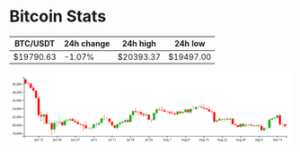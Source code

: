 # Bitcoin Stats

BTC/USDT|24h change|24h high|24h low|
|---|---|---|---|
|$19790.63|-1.07%|$20393.37|$19497.00|

<img src="./chart.svg">
